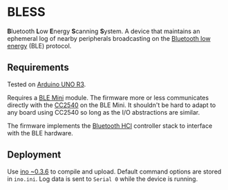 BLESS
=====

**B**luetooth **L**ow **E**nergy **S**canning **S**ystem. A device that
maintains an ephemeral log of nearby peripherals broadcasting on the
[Bluetooth low energy][ble] (BLE) protocol.

Requirements
------------

Tested on [Arduino UNO R3][arduino].

Requires a [BLE Mini][blemini] module. The firmware more or less communicates
directly with the [CC2540][cc2540] on the BLE Mini. It shouldn't be hard to
adapt to any board using CC2540 so long as the I/O abstractions are similar.

The firmware implements the [Bluetooth HCI][blehci] controller stack to
interface with the BLE hardware.

Deployment
----------

Use [ino ~0.3.6][ino] to compile and upload. Default command options are stored
in `ino.ini`. Log data is sent to `Serial 0` while the device is running.


[arduino]: http://arduino.cc/en/Main/arduinoBoardUno 
[ble]: http://wikipedia.org/wiki/bluetooth_low_energy
[blehci]: https://docs.google.com/file/d/0B1u5C76zhFjTRGZ2WlZ4a3o5cms
[blemini]: http://redbearlab.com/blemini/
[cc2540]: http://ti.com/product/cc2540
[ino]: http://inotool.org/
